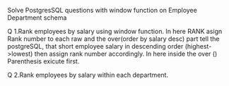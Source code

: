 Solve PostgresSQL questions with window function on Employee Department schema

Q 1.Rank employees by salary using window function.
In  here RANK asign Rank number to each raw and the over(order by salary desc) part
 tell the postgreSQL, that short employee salary in descending order (highest->lowest)
 then assign rank number accordingly.
 In here inside the over () Parenthesis exicute first.
 
Q 2.Rank employees by salary within each department.

